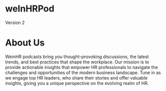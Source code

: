# weInHRPod
Version 2
# About Us
WeinHR podcasts bring you thought-provoking discussions, the latest trends, and best practices that shape the workplace. Our mission is to provide actionable insights that empower HR professionals to navigate the challenges and opportunities of the modern business landscape. Tune in as we engage top HR leaders, who share their stories and offer valuable insights, giving you a unique perspective on the evolving realm of HR.
